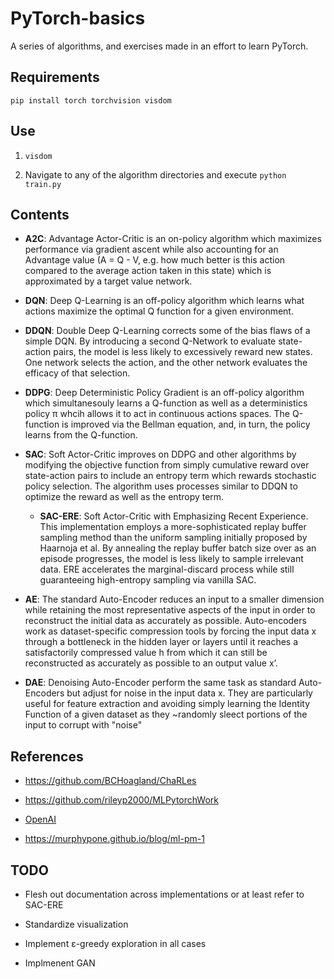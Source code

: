 # PyTorch-basics

A series of algorithms, and exercises made in an effort to learn PyTorch.  

## Requirements  

`pip install torch torchvision visdom`

## Use  

1. `visdom`

2. Navigate to any of the algorithm directories and execute `python train.py`

## Contents

- **A2C**: Advantage Actor-Critic is an on-policy algorithm which maximizes performance via gradient ascent while also accounting for an Advantage value (A = Q - V, e.g. how much better is this action compared to the average action taken in this state) which is approximated by a target value network.  

- **DQN**: Deep Q-Learning is an off-policy algorithm which learns what actions maximize the optimal Q function for a given environment.

- **DDQN**: Double Deep Q-Learning corrects some of the bias flaws of a simple DQN.  By introducing a second Q-Network to evaluate state-action pairs, the model is less likely to excessively reward new states.  One network selects the action, and the other network evaluates the efficacy of that selection.  

- **DDPG**: Deep Deterministic Policy Gradient is an off-policy algorithm which simultanesouly learns a Q-function as well as a deterministics policy π whcih allows it to act in continuous actions spaces.  The Q-function is improved via the Bellman equation, and, in turn, the policy learns from the Q-function.  

- **SAC**: Soft Actor-Critic improves on DDPG and other algorithms by modifying the objective function from simply cumulative reward over state-action pairs to include an entropy term which rewards stochastic policy selection.  The algorithm uses processes similar to DDQN to optimize the reward as well as the entropy term. 

  - **SAC-ERE**: Soft Actor-Critic with Emphasizing Recent Experience.  This implementation employs a more-sophisticated replay buffer sampling method than the uniform sampling initially proposed by Haarnoja et al.  By annealing the replay buffer batch size over as an episode progresses, the model is less likely to sample irrelevant data.  ERE accelerates the marginal-discard process while still guaranteeing high-entropy sampling via vanilla SAC.  

- **AE**: The standard Auto-Encoder reduces an input to a smaller dimension while retaining the most representative aspects of the input in order to reconstruct the initial data as accurately as possible.  Auto-encoders work as dataset-specific compression tools by forcing the input data x through a bottleneck in the hidden layer or layers until it reaches a satisfactorily compressed value h from which it can still be reconstructed as accurately as possible to an output value x’.

- **DAE**: Denoising Auto-Encoder perform the same task as standard Auto-Encoders but adjust for noise in the input data x. They are particularly useful for feature extraction and avoiding simply learning the Identity Function of a given dataset as they ~randomly sleect portions of the input to corrupt with "noise"

## References

- https://github.com/BCHoagland/ChaRLes

- https://github.com/rileyp2000/MLPytorchWork

- [OpenAI](https://spinningup.openai.com/en/latest/spinningup/rl_intro.html)

- https://murphypone.github.io/blog/ml-pm-1

## TODO  

- Flesh out documentation across implementations or at least refer to SAC-ERE

- Standardize visualization

- Implement ε-greedy exploration in all cases

- Implmenent GAN
